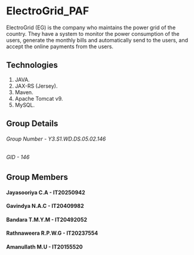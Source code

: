 # ElectroGrid_PAF

ElectroGrid (EG) is the company who maintains the power grid of the country. They have a system to
monitor the power consumption of the users, generate the monthly bills and automatically send to the
users, and accept the online payments from the users. 

## Technologies
1. JAVA.
2. JAX-RS (Jersey).
3. Maven.
4. Apache Tomcat v9.
5. MySQL.

## Group Details
###### Group Number - Y3.S1.WD.DS.05.02.146 
###### GID - 146

## Group Members
#### Jayasooriya C.A - IT20250942
#### Gavindya N.A.C - IT20409982
#### Bandara T.M.Y.M - IT20492052
#### Rathnaweera R.P.W.G - IT20237554
#### Amanullath M.U - IT20155520
